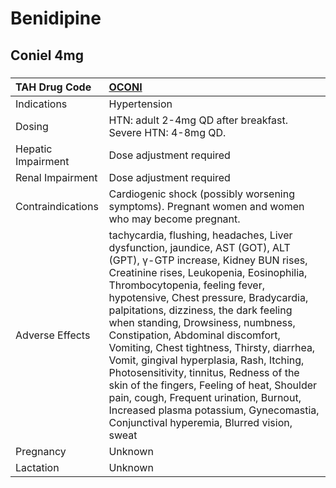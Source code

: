 # Benidipine

## Coniel 4mg

##### 

| TAH Drug Code      | [OCONI](https://www.tahsda.org.tw/drugs/hissearch.php?drug_code=OCONI)                                                                                                                                                                                                                                                                                                                                                                                                                                                                                                                                                                                                                 |
|:-------------------|:---------------------------------------------------------------------------------------------------------------------------------------------------------------------------------------------------------------------------------------------------------------------------------------------------------------------------------------------------------------------------------------------------------------------------------------------------------------------------------------------------------------------------------------------------------------------------------------------------------------------------------------------------------------------------------------|
| Indications        | Hypertension                                                                                                                                                                                                                                                                                                                                                                                                                                                                                                                                                                                                                                                                           |
| Dosing             | HTN: adult 2-4mg QD after breakfast. Severe HTN: 4-8mg QD.                                                                                                                                                                                                                                                                                                                                                                                                                                                                                                                                                                                                                             |
| Hepatic Impairment | Dose adjustment required                                                                                                                                                                                                                                                                                                                                                                                                                                                                                                                                                                                                                                                               |
| Renal Impairment   | Dose adjustment required                                                                                                                                                                                                                                                                                                                                                                                                                                                                                                                                                                                                                                                               |
| Contraindications  | Cardiogenic shock (possibly worsening symptoms). Pregnant women and women who may become pregnant.                                                                                                                                                                                                                                                                                                                                                                                                                                                                                                                                                                                     |
| Adverse Effects    | tachycardia, flushing, headaches, Liver dysfunction, jaundice, AST (GOT), ALT (GPT), γ-GTP increase, Kidney BUN rises, Creatinine rises, Leukopenia, Eosinophilia, Thrombocytopenia, feeling fever, hypotensive, Chest pressure, Bradycardia, palpitations, dizziness, the dark feeling when standing, Drowsiness, numbness, Constipation, Abdominal discomfort, Vomiting, Chest tightness, Thirsty, diarrhea, Vomit, gingival hyperplasia, Rash, Itching, Photosensitivity, tinnitus, Redness of the skin of the fingers, Feeling of heat, Shoulder pain, cough, Frequent urination, Burnout, Increased plasma potassium, Gynecomastia, Conjunctival hyperemia, Blurred vision, sweat |
| Pregnancy          | Unknown                                                                                                                                                                                                                                                                                                                                                                                                                                                                                                                                                                                                                                                                                |
| Lactation          | Unknown                                                                                                                                                                                                                                                                                                                                                                                                                                                                                                                                                                                                                                                                                |

